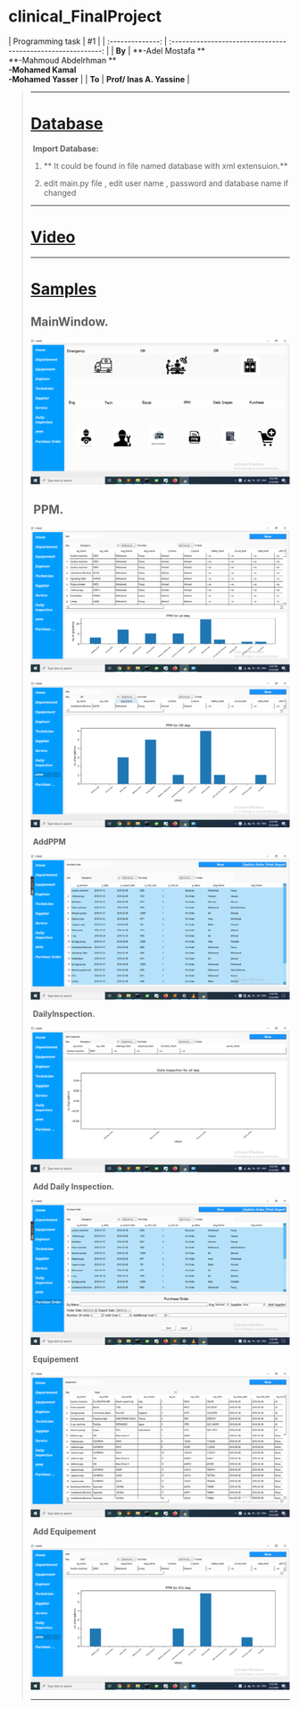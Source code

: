 # clinical_FinalProject

﻿| Programming task |                              #1                              |
| :--------------: | :----------------------------------------------------------: |
|      **By**      | **-Adel Mostafa ** <br /> **-Mahmoud Abdelrhman ** <br /> **-Mohamed Kamal** <br /> **-Mohamed Yasser** |
|      **To**      |                  **Prof/ Inas A. Yassine**                   |

> ------
>
> # [Database]()
>
> ​		**Import Database:**
>
> 1. ** It could be found in file named database with xml extensuion.**
>
> 2. edit main.py file , edit user name , password and database name if changed
>
> 
>
> ------
>
> # [Video]()
>
>
>
> ------
>
> # [Samples]()
>
>## 		**MainWindow.** 
>
> ![](/imgs/img11.png)
>
>## ​		**PPM.**
>
> ![](/imgs/img7.png)
>
> ![](/imgs/img8.png)
>
> ​		**AddPPM**
>
> ![](/imgs/img13.png)
>
> ​		**DailyInspection.**
>
> ![](/imgs/img6.png)
>
> ​		**Add Daily Inspection.**
>
> ![](/imgs/img14.png)
>
> ​		**Equipement**
>
> ![](/imgs/img2.png)
>
> ​		**Add Equipement**
>
> ![](/imgs/img9.png)
>
> ------
>
